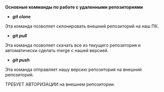 **Основные комманды по работе с удаленными репозиториями**

* ***git clone***

Эта команда позволяет склонировать внешний репозиторий на наш ПК.

*  ***git pull***

Эта команда позволяет скачать все из текущего репозитория и автоматически
сделать merge с нашей версией. 

* ***git push*** 

Эта команда отправляет нашу версию репозитория на внешний
репозиторий. 

ТРЕБУЕТ АВТОРИЗАЦИИ на внешнем репозитории.
